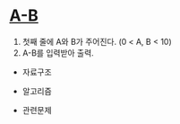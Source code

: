 # [A-B](https://www.acmicpc.net/problem/1001)

1. 첫째 줄에 A와 B가 주어진다. (0 < A, B < 10)
2. A-B를 입력받아 출력.

* 자료구조
        
* 알고리즘
    
* 관련문제
